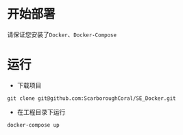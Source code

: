 # 开始部署
请保证您安装了`Docker`、`Docker-Compose`

# 运行
- 下载项目
```git
git clone git@github.com:ScarboroughCoral/SE_Docker.git
```
- 在工程目录下运行
```bash
docker-compose up
```
